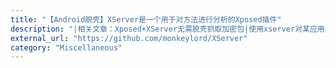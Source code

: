 ```yaml
---
title: "【Android脱壳】XServer是一个用于对方法进行分析的Xposed插件"
description: "|相关文章：Xposed+XServer无需脱壳抓取加密包|使用xserver对某应用进行不脱壳抓加密包"
external_url: "https://github.com/monkeylord/XServer"
category: "Miscellaneous"
---
```


